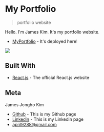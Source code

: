 # My Portfolio
> portfolio website

Hello. I'm James Kim. It's my portfolio website.

* [MyPortfolio](https://april9288.github.io/) - It's deployed here!

![](sample.gif)

## Built With

* [React.js](https://reactjs.org/) - The official React.js website

## Meta

James Jongho Kim 
- [Github](https://github.com/april9288) - This is my Github page
- [Linkedin](https://www.linkedin.com/in/jongho-kim-b05618170/) - This is my Linkedin page
- april9288@gmail.com
